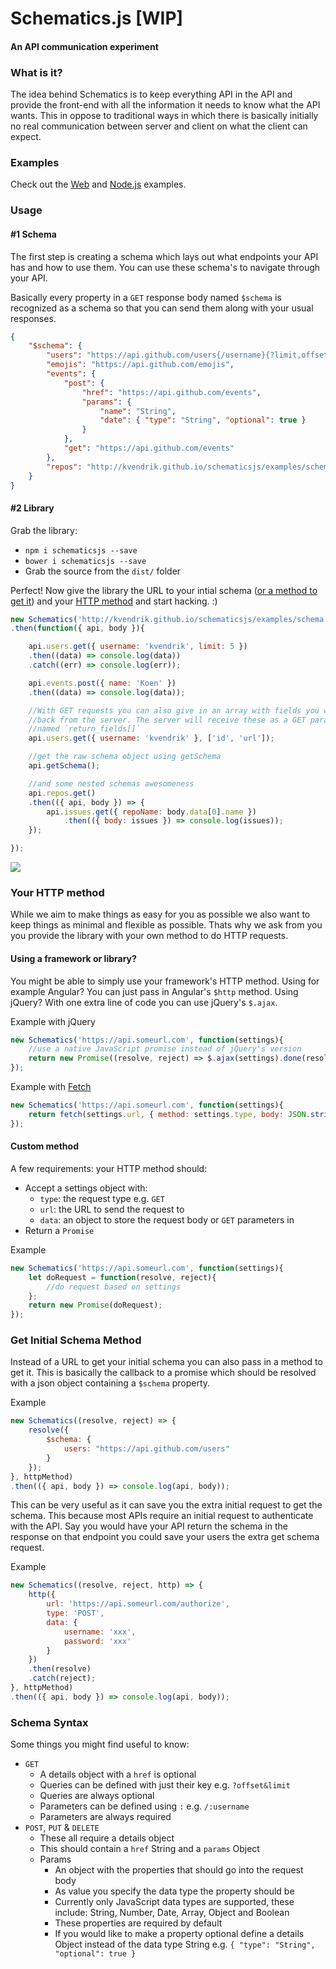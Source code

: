 Schematics.js [WIP]
===================
#### An API communication experiment

### What is it?
The idea behind Schematics is to keep everything API in the API and provide the front-end with all the information it needs to know what the API wants. This in oppose to traditional ways in which there is basically initially no real communication between server and client on what the client can expect.

### Examples
Check out the [Web](https://github.com/kvendrik/schematicsjs/blob/gh-pages/examples/web/index.html) and [Node.js](https://github.com/kvendrik/schematicsjs/blob/gh-pages/examples/node/index.js) examples.

### Usage

#### #1 Schema
The first step is creating a schema which lays out what endpoints your API has and how to use them. You can use these schema's to navigate through your API. 

Basically every property in a `GET` response body named `$schema` is recognized as a schema so that you can send them along with your usual responses.
```json
{
    "$schema": {
        "users": "https://api.github.com/users{/username}{?limit,offset}",
        "emojis": "https://api.github.com/emojis",
        "events": {
            "post": {
                "href": "https://api.github.com/events",
                "params": {
                    "name": "String",
                    "date": { "type": "String", "optional": true }
                }
            },
            "get": "https://api.github.com/events"
        },
        "repos": "http://kvendrik.github.io/schematicsjs/examples/schema-repos.json"
    }
}
```

#### #2 Library
Grab the library:
* `npm i schematicsjs --save`
* `bower i schematicsjs --save`
* Grab the source from the `dist/` folder

Perfect! Now give the library the URL to your intial schema ([or a method to get it](#get-initial-schema-method)) and your [HTTP method](#your-http-method) and start hacking. :)
```javascript
new Schematics('http://kvendrik.github.io/schematicsjs/examples/schema.json', httpMethod)
.then(function({ api, body }){

    api.users.get({ username: 'kvendrik', limit: 5 })
    .then((data) => console.log(data))
    .catch((err) => console.log(err));

    api.events.post({ name: 'Koen' })
    .then((data) => console.log(data));

    //With GET requests you can also give in an array with fields you want 
    //back from the server. The server will receive these as a GET parameter 
    //named `return_fields[]`
    api.users.get({ username: 'kvendrik' }, ['id', 'url']);

    //get the raw schema object using getSchema
    api.getSchema();

    //and some nested schemas awesomeness
    api.repos.get()
    .then(({ api, body }) => {
        api.issues.get({ repoName: body.data[0].name })
            .then(({ body: issues }) => console.log(issues));
    });

});
```

![](http://i.giphy.com/TlQHWni5OwcCs.gif)

### Your HTTP method
While we aim to make things as easy for you as possible we also want to keep things as minimal and flexible as possible. Thats why we ask from you you provide the library with your own method to do HTTP requests.

#### Using a framework or library?
You might be able to simply use your framework's HTTP method. Using for example Angular? You can just pass in Angular's `$http` method. Using jQuery? With one extra line of code you can use jQuery's `$.ajax`.

Example with jQuery
```javascript
new Schematics('https://api.someurl.com', function(settings){
    //use a native JavaScript promise instead of jQuery's version
    return new Promise((resolve, reject) => $.ajax(settings).done(resolve).fail(reject));
});
```

Example with [Fetch](https://github.com/github/fetch)
```javascript
new Schematics('https://api.someurl.com', function(settings){
    return fetch(settings.url, { method: settings.type, body: JSON.stringify(settings.data) })
});
```

#### Custom method
A few requirements: your HTTP method should:
* Accept a settings object with:
    * `type`: the request type e.g. `GET`
    * `url`: the URL to send the request to
    * `data`: an object to store the request body or `GET` parameters in
* Return a `Promise`

Example
```javascript
new Schematics('https://api.someurl.com', function(settings){
    let doRequest = function(resolve, reject){
        //do request based on settings
    };
    return new Promise(doRequest);
});
```

### Get Initial Schema Method
Instead of a URL to get your initial schema you can also pass in a method to get it. This is basically the callback to a promise which should be resolved with a json object containing a `$schema` property.

Example
```javascript
new Schematics((resolve, reject) => {
    resolve({
        $schema: {
            users: "https://api.github.com/users"
        }
    });
}, httpMethod)
.then(({ api, body }) => console.log(api, body));
```

This can be very useful as it can save you the extra initial request to get the schema. This because most APIs require an initial request to authenticate with the API. Say you would have your API return the schema in the response on that endpoint you could save your users the extra get schema request.

Example
```javascript
new Schematics((resolve, reject, http) => {
    http({
        url: 'https://api.someurl.com/authorize',
        type: 'POST',
        data: {
            username: 'xxx',
            password: 'xxx'
        }
    })
    .then(resolve)
    .catch(reject);
}, httpMethod)
.then(({ api, body }) => console.log(api, body));
```

### Schema Syntax
Some things you might find useful to know:

* `GET`
    * A details object with a `href` is optional
    * Queries can be defined with just their key e.g. `?offset&limit`
    * Queries are always optional
    * Parameters can be defined using `:` e.g. `/:username`
    * Parameters are always required
* `POST`, `PUT` & `DELETE`
    * These all require a details object
    * This should contain a `href` String and a `params` Object
    * Params
        * An object with the properties that should go into the request body
        * As value you specify the data type the property should be
        * Currently only JavaScript data types are supported, these include: String, Number, Date, Array, Object and Boolean
        * These properties are required by default
        * If you would like to make a property optional define a details Object instead of the data type String e.g. `{ "type": "String", "optional": true }`
